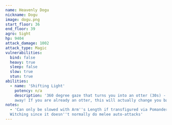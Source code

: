 ```yaml
---
name: Heavenly Dogu
nickname: Dogu
image: dogu.png
start_floor: 36
end_floor: 39
agro: Sight
hp: 9404
attack_damage: 1002
attack_type: Magic
vulnerabilities:
  bind: false
  heavy: true
  sleep: false
  slow: true
  stun: true
abilities:
  - name: 'Shifting Light'
    potency: n/a
    description: '360 degree gaze that turns you into an otter (30s) - look
    away! If you are already an otter, this will actually change you back'
notes:
  - 'Can only be slowed with Arm''s Length if transfigured via Pomander of
  Witching since it doesn''t normally do melee auto-attacks'
---
```

